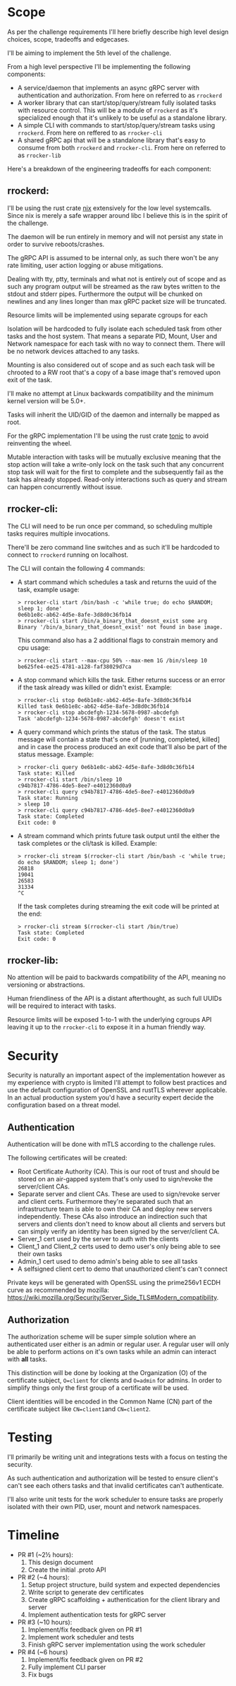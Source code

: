 # Scope

As per the challenge requirements I'll here briefly describe high level design choices, scope, tradeoffs and edgecases.

I'll be aiming to implement the 5th level of the challenge.

From a high level perspective I'll be implementing the following components:

- A service/daemon that implements an async gRPC server with authentication and authorization. From here on referred to as `rrockerd`
- A worker library that can start/stop/query/stream fully isolated tasks with resource control. This will be a module of `rrockerd` as it's specialized enough that it's unlikely to be useful as a standalone library.
- A simple CLI with commands to start/stop/query/stream tasks using `rrockerd`. From here on reffered to as `rrocker-cli`
- A shared gRPC api that will be a standalone library that's easy to consume from both `rrockerd` and `rrocker-cli`. From here on referred to as `rrocker-lib`

Here's a breakdown of the engineering tradeoffs for each component:

## rrockerd:
I'll be using the rust crate [nix](https://github.com/nix-rust/nix) extensively for the low level systemcalls. Since nix is merely a safe wrapper around libc I believe this is in the spirit of the challenge.

The daemon will be run entirely in memory and will not persist any state in order to survive reboots/crashes.

The gRPC API is assumed to be internal only, as such there won't be any rate limiting, user action logging or abuse mitigations.

Dealing with tty, ptty, terminals and what not is entirely out of scope and as such any program output will be streamed as the raw bytes written to the stdout and stderr pipes.
Furthermore the output will be chunked on newlines and any lines longer than max gRPC packet size will be truncated.

Resource limits will be implemented using separate cgroups for each

Isolation will be hardcoded to fully isolate each scheduled task from other tasks and the host system. That means a separate PID, Mount, User and Network namespace for each task with no way to connect them.
There will be no network devices attached to any tasks.

Mounting is also considered out of scope and as such each task will be chrooted to a RW root that's a copy of a base image that's removed upon exit of the task.

I'll make no attempt at Linux backwards compatibility and the minimum kernel version will be 5.0+.

Tasks will inherit the UID/GID of the daemon and internally be mapped as root.

For the gRPC implementation I'll be using the rust crate [tonic](https://github.com/hyperium/tonic) to avoid reinventing the wheel.

Mutable interaction with tasks will be mutually exclusive meaning that the stop action will take a write-only lock on the task such that any concurrent stop task will wait for the first to complete and the subsequently fail as the task has already stopped.
Read-only interactions such as query and stream can happen concurrently without issue.

## rrocker-cli:
The CLI will need to be run once per command, so scheduling multiple tasks requires multiple invocations.

There'll be zero command line switches and as such it'll be hardcoded to connect to `rrockerd` running on localhost.

The CLI will contain the following 4 commands:

- A start command which schedules a task and returns the uuid of the task, example usage: 
    ```
    > rrocker-cli start /bin/bash -c 'while true; do echo $RANDOM; sleep 1; done'
    0e6b1e8c-ab62-4d5e-8afe-3d8d0c36fb14
    > rrocker-cli start /bin/a_binary_that_doesnt_exist some arg
    Binary '/bin/a_binary_that_doesnt_exist' not found in base image.
    ```
    This command also has a 2 additional flags to constrain memory and cpu usage:
    ```
    > rrocker-cli start --max-cpu 50% --max-mem 1G /bin/sleep 10
    be625fe4-ee25-4781-a128-faf38029d7ca
    ```
- A stop command which kills the task. Either returns success or an error if the task already was killed or didn't exist. Example:
    ```
    > rrocker-cli stop 0e6b1e8c-ab62-4d5e-8afe-3d8d0c36fb14
    Killed task 0e6b1e8c-ab62-4d5e-8afe-3d8d0c36fb14
    > rrocker-cli stop abcdefgh-1234-5678-0987-abcdefgh
    Task 'abcdefgh-1234-5678-0987-abcdefgh' doesn't exist
    ```
- A query command which prints the status of the task. The status message will contain a state that's one of [running, completed, killed] and in case the process produced an exit code that'll also be part of the status message. Example: 
    ```
    > rrocker-cli query 0e6b1e8c-ab62-4d5e-8afe-3d8d0c36fb14
    Task state: Killed
    > rrocker-cli start /bin/sleep 10
    c94b7817-4786-4de5-8ee7-e4012360d0a9
    > rrocker-cli query c94b7817-4786-4de5-8ee7-e4012360d0a9
    Task state: Running
    > sleep 10
    > rrocker-cli query c94b7817-4786-4de5-8ee7-e4012360d0a9
    Task state: Completed
    Exit code: 0
    ```
- A stream command which prints future task output until the either the task completes or the cli/task is killed. Example:
    ```
    > rrocker-cli stream $(rrocker-cli start /bin/bash -c 'while true; do echo $RANDOM; sleep 1; done')
    26818
    19041
    26583
    31334
    ^C
    ```
    If the task completes during streaming the exit code will be printed at the end:
    ```
    > rrocker-cli stream $(rrocker-cli start /bin/true)
    Task state: Completed
    Exit code: 0
    ```

## rrocker-lib:
No attention will be paid to backwards compatibility of the API, meaning no versioning or abstractions.

Human friendliness of the API is a distant afterthought, as such full UUIDs will be required to interact with tasks.

Resource limits will be exposed 1-to-1 with the underlying cgroups API leaving it up to the `rrocker-cli` to expose it in a human friendly way.
# Security
Security is naturally an important aspect of the implementation however as my experience with crypto is limited I'll attempt to follow best practices and use the default configuration of OpenSSL and rustTLS wherever applicable.
In an actual production system you'd have a security expert decide the configuration based on a threat model.

## Authentication
Authentication will be done with mTLS according to the challenge rules.

The following certificates will be created:
- Root Certificate Authority (CA). This is our root of trust and should be stored on an air-gapped system that's only used to sign/revoke the server/client CAs.
- Separate server and client CAs. These are used to sign/revoke server and client certs. Furthermore they're separated such that an infrastructure team is able to own their CA and deploy new servers independently. These CAs also introduce an indirection such that servers and clients don't need to know about all clients and servers but can simply verify an identity has been signed by the server/client CA.
- Server_1 cert used by the server to auth with the clients
- Client_1 and Client_2 certs used to demo user's only being able to see their own tasks
- Admin_1 cert used to demo admin's being able to see all tasks
- A selfsigned client cert to demo that unauthorized client's can't connect

Private keys will be generated with OpenSSL using the prime256v1 ECDH curve as recommended by mozilla: https://wiki.mozilla.org/Security/Server_Side_TLS#Modern_compatibility.

## Authorization
The authorization scheme will be super simple solution where an authenticated user either is an admin or regular user.
A regular user will only be able to perform actions on it's own tasks while an admin can interact with **all** tasks.

This distinction will be done by looking at the Organization (O) of the certificate subject, `O=client` for clients and `O=admin` for admins. In order to simplify things only the first group of a certificate will be used.

Client identities will be encoded in the Common Name (CN) part of the certificate subject like `CN=client1`and `CN=client2`.

# Testing
I'll primarily be writing unit and integrations tests with a focus on testing the security.

As such authentication and authorization will be tested to ensure client's can't see each others tasks and that invalid certificates can't authenticate.

I'll also write unit tests for the work scheduler to ensure tasks are properly isolated with their own PID, user, mount and network namespaces.

# Timeline

- PR #1 (~2½ hours):
    1. This design document
    1. Create the initial .proto API 
- PR #2 (~4 hours):
    1. Setup project structure, build system and expected dependencies
    1. Write script to generate dev certificates
    1. Create gRPC scaffolding + authentication for the client library and server
    1. Implement authentication tests for gRPC server
- PR #3 (~10 hours):
    1. Implement/fix feedback given on PR #1
    1. Implement work scheduler and tests
    1. Finish gRPC server implementation using the work scheduler
- PR #4 (~6 hours)
    1. Implement/fix feedback given on PR #2
    1. Fully implement CLI parser
    1. Fix bugs